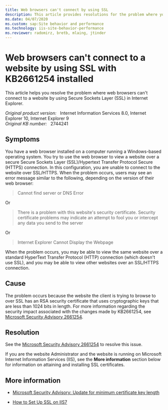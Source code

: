 ```yaml
---
title: Web browsers can't connect by using SSL
description: This article provides resolutions for the problem where you cannot use a web browser to view a website by using SSL after KB2661254 is installed.
ms.date: 04/07/2020
ms.custom: sap:Site behavior and performance
ms.technology: iis-site-behavior-performance
ms.reviewer: radomirz, bretb, mlaing, jtinder
---
```

# Web browsers can't connect to a website by using SSL with KB2661254 installed

This article helps you resolve the problem where web browsers can't connect to a website by using Secure Sockets Layer (SSL) in Internet Explorer.

_Original product version:_ &nbsp; Internet Information Services 8.0, Internet Explorer 10, Internet Explorer 9  
_Original KB number:_ &nbsp; 2744241

## Symptoms

You have a web browser installed on a computer running a Windows-based operating system. You try to use the web browser to view a website over a secure Secure Sockets Layer (SSL)/Hypertext Transfer Protocol Secure (HTTPS) connection. In this configuration, you are unable to connect to the website over SSL/HTTPS. When the problem occurs, users may see an error message similar to the following, depending on the version of their web browser:

> Cannot find server or DNS Error

Or

> There is a problem with this website's security certificate. Security certificate problems may indicate an attempt to fool you or intercept any data you send to the server

Or

> Internet Explorer Cannot Display the Webpage

When the problem occurs, you may be able to view the same website over a standard HyperText Transfer Protocol (HTTP) connection (which doesn't use SSL), and you may be able to view other websites over an SSL/HTTPS connection.

## Cause

The problem occurs because the website the client is trying to browse to over SSL has an RSA security certificate that uses cryptographic keys that are less than 1024 bits in length. For more information regarding the security impact associated with the changes made by KB2661254, see [Microsoft Security Advisory 2661254](/security-updates/SecurityAdvisories/2012/2661254).

## Resolution

See the [Microsoft Security Advisory 2661254](/security-updates/SecurityAdvisories/2012/2661254) to resolve this issue.

If you are the website Administrator and the website is running on Microsoft Internet Information Services (IIS), see the **More information** section below for information on attaining and installing SSL certificates.

## More information

- [Microsoft Security Advisory: Update for minimum certificate key length](/security-updates/SecurityAdvisories/2012/2661254)

- [How to Set Up SSL on IIS7](/iis/manage/configuring-security/how-to-set-up-ssl-on-iis)

